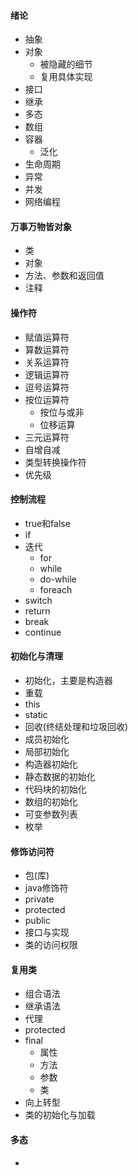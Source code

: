 #### 绪论
  - 抽象
  - 对象
     - 被隐藏的细节
	 - 复用具体实现
  - 接口
  - 继承
  - 多态
  - 数组
  - 容器
     - 泛化
  - 生命周期
  - 异常
  - 并发
  - 网络编程

#### 万事万物皆对象
  - 类
  - 对象
  - 方法、参数和返回值
  - 注释

#### 操作符
  - 赋值运算符
  - 算数运算符
  - 关系运算符
  - 逻辑运算符
  - 逗号运算符
  - 按位运算符
    - 按位与或非
	- 位移运算
  - 三元运算符
  - 自增自减
  - 类型转换操作符
  - 优先级

#### 控制流程
  - true和false
  - if
  - 迭代
    - for
	- while
	- do-while
	- foreach
  - switch
  - return 
  - break
  - continue

#### 初始化与清理
  - 初始化，主要是构造器
  - 重载
  - this
  - static
  - 回收(终结处理和垃圾回收)
  - 成员初始化
  - 局部初始化
  - 构造器初始化
  - 静态数据的初始化
  - 代码块的初始化
  - 数组的初始化
  - 可变参数列表
  - 枚举

#### 修饰访问符   
  - 包(库)
  - java修饰符
  - private    
  - protected    
  - public   
  - 接口与实现   
  - 类的访问权限   

#### 复用类  
  - 组合语法   
  - 继承语法   
  - 代理   
  - protected   
  - final  
     - 属性   
	 - 方法   
	 - 参数   
	 - 类   
  - 向上转型   
  - 类的初始化与加载

#### 多态  
  - 


